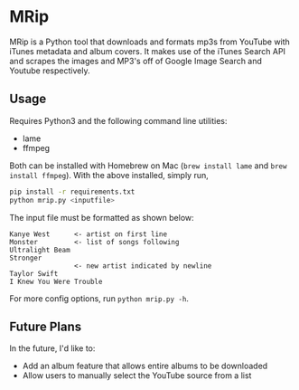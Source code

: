 # MRip
MRip is a Python tool that downloads and formats mp3s from YouTube with iTunes metadata and album covers. It makes use of the iTunes Search API and scrapes the images and MP3's off of Google Image Search and Youtube respectively.


## Usage
Requires Python3 and the following command line utilities:
* lame
* ffmpeg

Both can be installed with Homebrew on Mac (`brew install lame` and `brew install ffmpeg`).
With the above installed, simply run,

```bash
pip install -r requirements.txt
python mrip.py <inputfile>
```

The input file must be formatted as shown below:

```
Kanye West		<- artist on first line
Monster			<- list of songs following
Ultralight Beam
Stronger
				<- new artist indicated by newline
Taylor Swift
I Knew You Were Trouble
```

For more config options, run `python mrip.py -h`.


## Future Plans
In the future, I'd like to:
* Add an album feature that allows entire albums to be downloaded
* Allow users to manually select the YouTube source from a list
